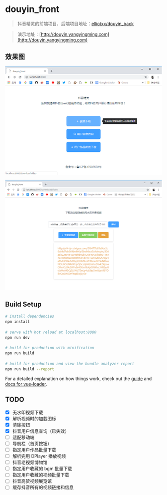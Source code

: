 # douyin_front

> 抖音精灵的前端项目，后端项目地址：[elliotxx/douyin_back](https://github.com/elliotxx/douyin_back)

> 演示地址：[http://douyin.yangyingming.com](http://douyin.yangyingming.com)

## 效果图
![](./screenshots/1.png)

![](./screenshots/2.png)

## Build Setup

```bash
# install dependencies
npm install

# serve with hot reload at localhost:8080
npm run dev

# build for production with minification
npm run build

# build for production and view the bundle analyzer report
npm run build --report
```

For a detailed explanation on how things work, check out the [guide](http://vuejs-templates.github.io/webpack/) and [docs for vue-loader](http://vuejs.github.io/vue-loader).

## TODO

- [x] 无水印视频下载
- [x] 解析视频时的加载图标
- [x] 清除按钮
- [x] 抖音用户信息查询（已失效）
- [ ] 适配移动端
- [ ] 导航栏（首页按钮）
- [ ] 指定用户作品批量下载
- [ ] 解析完用 DPlayer 播放视频
- [ ] 抖音老视频博物馆
- [ ] 指定用户收藏的 bgm 批量下载
- [ ] 指定用户收藏的视频批量下载
- [ ] 抖音高赞视频展览馆
- [ ] 缓存抖音所有的视频链接和信息
